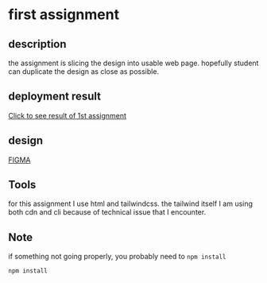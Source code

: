 # first assignment

## description

the assignment is slicing the design into usable web page. hopefully student can duplicate the design as close as possible.

## deployment result

[Click to see result of 1st assignment](https://mujahid-test-host.online/first-individual-assignment/)

## design

[FIGMA](https://www.figma.com/file/HrpywqiFvbgrbYVcEPAYZj/Individual-Assignment-Batch-8?type=design&mode=design&t=4WdciSciltKnCJwT-1)

## Tools

for this assignment I use html and tailwindcss. the tailwind itself I am using both cdn and cli because of technical issue that I encounter.

## Note

if something not going properly, you probably need to `npm install`

```sh
npm install
```
